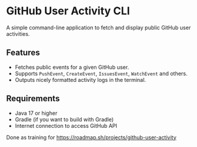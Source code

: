 # GitHub User Activity CLI

A simple command-line application to fetch and display public GitHub user activities. 

## Features

- Fetches public events for a given GitHub user.
- Supports `PushEvent`, `CreateEvent`, `IssuesEvent`, `WatchEvent` and others.
- Outputs nicely formatted activity logs in the terminal.

## Requirements

- Java 17 or higher
- Gradle (if you want to build with Gradle)
- Internet connection to access GitHub API

Done as training for https://roadmap.sh/projects/github-user-activity
